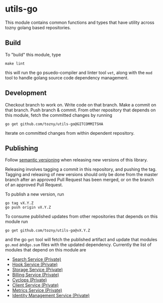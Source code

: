 # utils-go

This module contains common functions and types that have utility across tozny golang based repositories.

## Build
To "build" this module, type

```
make lint
```

this will run the go psuedo-compiler and linter tool `vet`, along with the `mod` tool to handle golang source code dependency management.

## Development
Checkout branch to work on.
Write code on that branch.
Make a commit on that branch.
Push branch & commit.
From other repository that depends on this module, fetch the committed changes by running

```
go get github.com/tozny/utils-go@GITCOMMITSHA
```

Iterate on committed changes from within dependent repository.

## Publishing

Follow [semantic versioning](https://semver.org) when releasing new versions of this library.

Releasing involves tagging a commit in this repository, and pushing the tag. Tagging and releasing of new versions should only be done from the master branch after an approved Pull Request has been merged, or on the branch of an approved Pull Request.

To publish a new version, run

```
go tag vX.Y.Z
go push origin vX.Y.Z
```

To consume published updates from other repositories that depends on this module run

```
go get github.com/tozny/utils-go@vX.Y.Z
```

and the go `get` tool will fetch the published artifact and update that modules `go.mod` and`go.sum` files with the updated dependency. Currently the list of modules that depend on this module are

- [Search Service (Private)](https://github.com/tozny/hook-service)
- [Hook Service (Private)](https://github.com/tozny/e3dbSearchService)
- [Storage Service (Private)](https://github.com/tozny/storage-service)
- [Billing Service (Private)](https://github.com/tozny/billing-service)
- [Cyclops (Private)](https://github.com/tozny/cyclops-service)
- [Client Service (Private)](https://github.com/tozny/client-service)
- [Metrics Service (Private)](https://github.com/tozny/metrics-service)
- [Identity Management Service (Private)](https://github.com/tozny/identity-management-service)
